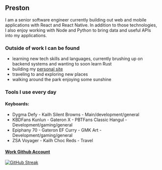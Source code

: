 ## Preston
I am a senior software engineer currently building out web and mobile applications with React and React Native. 
In addition to those technologies, I also enjoy working with Node and Python to bring data and useful APIs into my applications.

### Outside of work I can be found
- learning new tech skills and languages, currently brushing up on backend systems and wanting to soon learn Rust
- building my [personal site](https://prestonontheroad.com)
- traveling to and exploring new places
- walking around the park enjoying some sunshine

### Tools I use every day
#### Keyboards:
- Dygma Defy - Kailh Silent Browns - Main/development/general
- KBDFans Kunlun - Gateron X - PBTFans Classic Hangul - Development/gaming/general
- Epiphany 70 - Gateron EF Curry - GMK Art - Development/gaming/general
- ZSA Voyager - Kailh Choc Reds - Travel

#### [Work Github Account](https://github.com/preston-m-davis)


[![GitHub Streak](https://streak-stats.demolab.com?user=premdav&theme=dark&background=45%2C1CA4EBAB%2CEBB08D&ring=EBB390&fire=214F86&dates=FFFFFF&currStreakLabel=FFFFFF&sideNums=FFFFFF&sideLabels=FFFFFF&currStreakNum=FFFFFF)](https://git.io/streak-stats)
